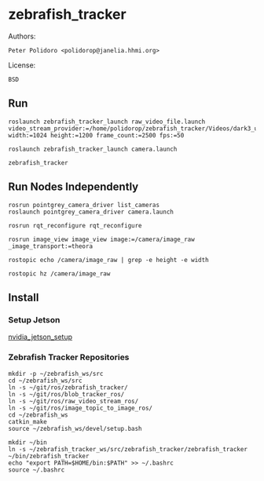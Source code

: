 # zebrafish_tracker

Authors:

    Peter Polidoro <polidorop@janelia.hhmi.org>

License:

    BSD

## Run

```shell
roslaunch zebrafish_tracker_launch raw_video_file.launch video_stream_provider:=/home/polidorop/zebrafish_tracker/Videos/dark3_uint8_1024x1200_2500frames.raw width:=1024 height:=1200 frame_count:=2500 fps:=50
```

```shell
roslaunch zebrafish_tracker_launch camera.launch
```

```shell
zebrafish_tracker
```

## Run Nodes Independently

```shell
rosrun pointgrey_camera_driver list_cameras
roslaunch pointgrey_camera_driver camera.launch
```

```shell
rosrun rqt_reconfigure rqt_reconfigure
```

```shell
rosrun image_view image_view image:=/camera/image_raw _image_transport:=theora
```

```shell
rostopic echo /camera/image_raw | grep -e height -e width
```

```shell
rostopic hz /camera/image_raw
```

## Install

### Setup Jetson

[nvidia_jetson_setup](https://github.com/janelia-idf/nvidia_jetson_setup.git)

### Zebrafish Tracker Repositories

```shell
mkdir -p ~/zebrafish_ws/src
cd ~/zebrafish_ws/src
ln -s ~/git/ros/zebrafish_tracker/
ln -s ~/git/ros/blob_tracker_ros/
ln -s ~/git/ros/raw_video_stream_ros/
ln -s ~/git/ros/image_topic_to_image_ros/
cd ~/zebrafish_ws
catkin_make
source ~/zebrafish_ws/devel/setup.bash
```

```shell
mkdir ~/bin
ln -s ~/zebrafish_tracker_ws/src/zebrafish_tracker/zebrafish_tracker ~/bin/zebrafish_tracker
echo "export PATH=$HOME/bin:$PATH" >> ~/.bashrc
source ~/.bashrc
```
